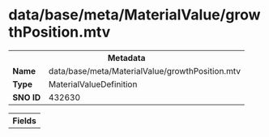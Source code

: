 <h1>data/base/meta/MaterialValue/growthPosition.mtv</h1><table><tr><th colspan="100%">Metadata</th></tr><tr><td><b>Name</b></td><td>data/base/meta/MaterialValue/growthPosition.mtv</td></tr><tr><td><b>Type</b></td><td>MaterialValueDefinition</td></tr><tr><td><b>SNO ID</b></td><td>432630</td></tr></table>

<table><tr><th colspan="100%">Fields</th></tr></table>

